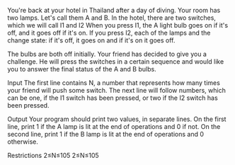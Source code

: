 You're back at your hotel in Thailand after a day of diving. Your room has two lamps. Let's call them 
A and B. In the hotel, there are two switches, which we will call 
I1 and I2 When you press I1, the A light bulb goes on if it's off, and it goes off if it's on. If you press I2, each of the lamps and the change state: if it's off, it goes on and if it's on it goes off.

The bulbs are both off initially. Your friend has decided to give you a challenge. He will press the switches in a certain sequence and would like you to answer the final status of the 
A and B bulbs.

Input
The first line contains N, a number that represents how many times your friend will push some switch. The next line will follow numbers, which can be one, if the I1
switch has been pressed, or two if the 
I2 switch has been pressed.

Output
Your program should print two values, in separate lines. On the first line, print 1 if the 
A lamp is lit at the end of operations and 0 if not. On the second line, print 1 if the 
B lamp is lit at the end of operations and 0 otherwise.

Restrictions
2≤N≤105
2≤N≤105
